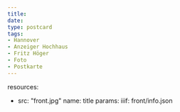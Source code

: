 ```yaml
---
title:
date:
type: postcard
tags:
- Hannover
- Anzeiger Hochhaus
- Fritz Höger
- Foto
- Postkarte
---
```

resources:
- src: "front.jpg"
  name: title
  params:
    iiif: front/info.json

